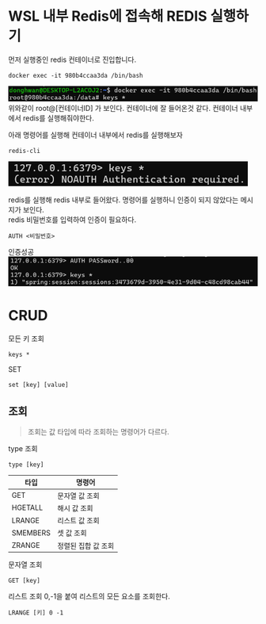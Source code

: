 # WSL 내부 Redis에 접속해 REDIS 실행하기

먼저 실행중인 redis 컨테이너로 진입합니다.

```
docker exec -it 980b4ccaa3da /bin/bash
```

![alt text](image.png)
위와같이 root@[컨테이너ID] 가 보인다. 컨테이너에 잘 들어온것 같다.
컨테이너 내부에서 redis를 실행해줘야한다.

아래 명령어를 실행해 컨테이너 내부에서 redis를 실행해보자
```
redis-cli
```
![alt text](image-1.png)

redis를 실행해 redis 내부로 들어왔다. 
명령어를 실행하니 인증이 되지 않았다는 메시지가 보인다.  
redis 비밀번호를 입력하여 인증이 필요하다.
```
AUTH <비밀번호>
```

인증성공
![alt text](image-2.png)

# CRUD


모든 키 조회
```
keys *
```

SET 
```
set [key] [value]
```

## 조회
> 조회는 값 타입에 따라 조회하는 명령어가 다르다.

type 조회 
```
type [key]
```

타입|명령어
--|--
GET| 문자열 값 조회
HGETALL| 해시 값 조회
LRANGE| 리스트 값 조회
SMEMBERS| 셋 값 조회
ZRANGE| 정렬된 집합 값 조회

문자열 조회
```
GET [key]
```

리스트 조회 0,-1을 붙여 리스트의 모든 요소를 조회한다.
```
LRANGE [키] 0 -1
```
